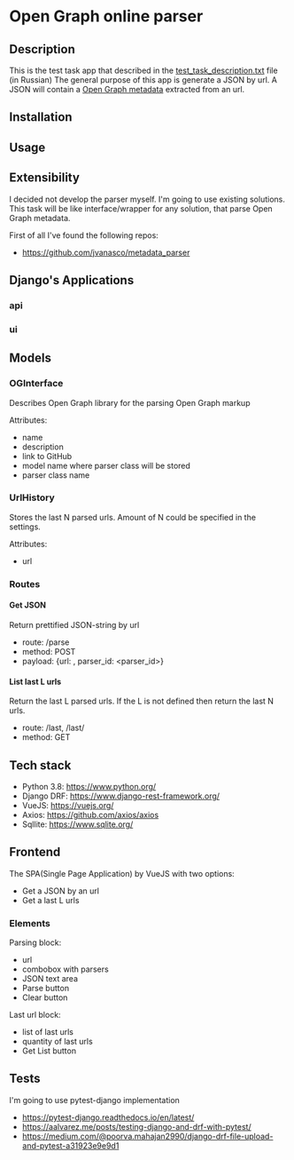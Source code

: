 # Open Graph online parser

## Description 

This is the test task app that described in the [test_task_description.txt](test_task_description.txt) file (in Russian)
The general purpose of this app is generate a JSON by url.
A JSON will contain a [Open Graph metadata](https://ogp.me/) extracted from an url.

## Installation

## Usage

## Extensibility

I decided not develop the parser myself. 
I'm going to use existing solutions.
This task will be like interface/wrapper for any solution, 
that parse Open Graph metadata.

First of all I've found the following repos: 

* https://github.com/jvanasco/metadata_parser

## Django's Applications

### api

### ui

## Models

### OGInterface

Describes Open Graph library for the parsing Open Graph markup

Attributes:

* name
* description
* link to GitHub
* model name where parser class will be stored
* parser class name

### UrlHistory

Stores the last N parsed urls.
Amount of N could be specified in the settings.

Attributes:

* url

### Routes

#### Get JSON

Return prettified JSON-string by url

* route: /parse
* method: POST
* payload: {url: <url>, parser_id: <parser_id>}

#### List last L urls

Return the last L parsed urls.
If the L is not defined then return the last N urls.   

* route: /last, /last/<L>
* method: GET

## Tech stack 

* Python 3.8: https://www.python.org/
* Django DRF: https://www.django-rest-framework.org/
* VueJS: https://vuejs.org/
* Axios: https://github.com/axios/axios
* Sqllite: https://www.sqlite.org/

## Frontend

The SPA(Single Page Application) by VueJS with two options: 

* Get a JSON by an url 
* Get a last L urls

### Elements

Parsing block:

* url 
* combobox with parsers
* JSON text area
* Parse button
* Clear button

Last url block:

* list of last urls
* quantity of last urls
* Get List button

## Tests

I'm going to use pytest-django implementation
* https://pytest-django.readthedocs.io/en/latest/
* https://aalvarez.me/posts/testing-django-and-drf-with-pytest/
* https://medium.com/@poorva.mahajan2990/django-drf-file-upload-and-pytest-a31923e9e9d1


